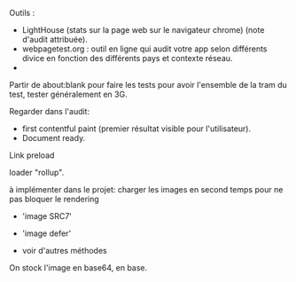 Outils :

- LightHouse (stats sur la page web sur le navigateur chrome) (note d'audit attribuée).
- webpagetest.org : outil en ligne qui audit votre app selon différents divice en fonction des différents pays et contexte réseau.
- 

Partir de about:blank pour faire les tests pour avoir l'ensemble de la tram du test, tester généralement en 3G.

Regarder dans l'audit:

- first contentful paint (premier résultat visible pour l'utilisateur).
- Document ready.

Link preload

loader "rollup".

à implémenter dans le projet: charger les images en second temps pour ne pas bloquer le rendering

- 'image SRC7'

- 'image defer'
- voir d'autres méthodes

On stock l'image en base64, en base.



